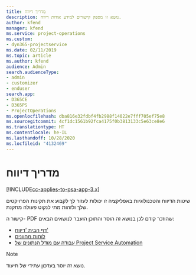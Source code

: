```yaml
---
title: מדריך דיווח
description: נושא זו מספק קישורים למידע אודות דיווח.
author: kfend
manager: kfend
ms.service: project-operations
ms.custom:
- dyn365-projectservice
ms.date: 02/11/2019
ms.topic: article
ms.author: kfend
audience: Admin
search.audienceType:
- admin
- customizer
- enduser
search.app:
- D365CE
- D365PS
- ProjectOperations
ms.openlocfilehash: dba816e32fdbf4fb2988f14022e7fff705ef75e8
ms.sourcegitcommit: 4cf1dc1561b92fca4175f0b3813133c5e63ce8e6
ms.translationtype: HT
ms.contentlocale: he-IL
ms.lasthandoff: 10/28/2020
ms.locfileid: "4132469"
---
```

# <a name="reporting-guide"></a>מדריך דיווח

[!INCLUDE[cc-applies-to-psa-app-3.x](../../includes/cc-applies-to-psa-app-3x.md)]

שיטות הדיווח והטכנולוגיות באפליקציה זו יכולות לעזור לך לקבוע את תקינות הפרויקטים שלך ולזהות מתי לנקוט פעולה מתקנת. 

קישור ה- PDF שהוזכר קודם לכן בנושא זה הוסר והתוכן הועבר לנושאים הבאים:

- [דף הבית 'דיווח'](../reports-reporting-dynamics-365-project-service.md)
- [לוחות מחוונים](../reports-dashboards.md)
- [עבודה עם מודל הנתונים של Project Service Automation](../reports-working-project-service-data-model.md)

> [!NOTE]
> נושא זה יוסר בעדכון עתידי של תיעוד. 
